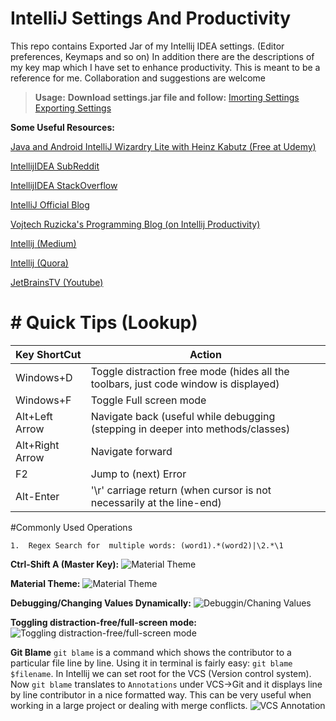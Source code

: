 # IntelliJ Settings And Productivity
This repo contains Exported Jar of my Intellij  IDEA settings. (Editor preferences, Keymaps and so on) In addition there are the descriptions of my key map which I have set to enhance productivity. This is meant to be a reference for me. Collaboration and suggestions are welcome

>**Usage:**
**Download settings.jar file and follow:**
[Imorting Settings](https://www.jetbrains.com/help/idea/exporting-and-importing-settings.html#import_settings_from_jar_archive)
[Exporting Settings](https://www.jetbrains.com/help/idea/exporting-and-importing-settings.html#export_settings_to_jar_archive)



**Some Useful Resources:**

[Java and Android IntelliJ Wizardry Lite with Heinz Kabutz (Free at Udemy)](https://www.udemy.com/jetbrains-intellij-wizardry-lite-with-heinz-kabutz)
 
[IntellijIDEA SubReddit](https://www.reddit.com/r/IntelliJIDEA/) 

[IntellijIDEA StackOverflow](https://stackoverflow.com/search?q=intellijIDEA) 

[IntelliJ Official Blog](https://blog.jetbrains.com/idea/) 

[Vojtech Ruzicka's Programming Blog (on Intellij Productivity)](http://vojtechruzicka.com/?s=intellij) 

[Intellij (Medium)](https://medium.com/search?q=intellijIDEA) 

[Intellij (Quora)](https://www.quora.com/topic/IntelliJ-IDEA) 

[JetBrainsTV (Youtube)](https://www.youtube.com/channel/UCGp4UBwpTNegd_4nCpuBcow) 

# # Quick Tips (Lookup)

| Key ShortCut  | Action |
| ------------- | ------------- |
| Windows+D  | Toggle distraction free mode (hides all the toolbars, just code window is displayed)  |
| Windows+F  | Toggle Full screen mode  |
|Alt+Left Arrow| Navigate back (useful while debugging (stepping in deeper into methods/classes)|
|Alt+Right Arrow|Navigate forward|
|F2|Jump to (next) Error|
|Alt-Enter| '\r' carriage return (when cursor is not necessarily at the line-end)|


#Commonly Used Operations

	1.  Regex Search for  multiple words: (word1).*(word2)|\2.*\1


**Ctrl-Shift A (Master Key):**
![Material Theme](https://github.com/sudipbhandari126/IntelliJSettings/blob/master/resources/master_action.gif  "Jaxb Demo")


**Material Theme:**
![Material Theme](https://github.com/sudipbhandari126/IntelliJSettings/blob/master/resources/material_%20theme.gif  "Jaxb Demo")


**Debugging/Changing Values Dynamically:**
![Debuggin/Chaning Values](https://github.com/sudipbhandari126/IntelliJSettings/blob/master/resources/debugging_changing_values_dynamically.gif  "Debuggin/Chaning Values")


**Toggling distraction-free/full-screen mode:**
![Toggling distraction-free/full-screen mode](https://github.com/sudipbhandari126/IntelliJSettings/blob/master/resources/toggle_distraction_full_screen.gif  "Toggling distraction-free/full-screen mode")

**Git Blame**
`git blame` is a command which shows the contributor to a particular file line by line. Using it in terminal is fairly easy: `git blame $filename`. In Intellij we can set root for the VCS (Version control system). Now `git blame` translates to  `Annotations` under VCS->Git and it displays line by line contributor in a nice formatted way. This can be very useful when working in a large project or dealing with merge conflicts.
![VCS Annotation](https://github.com/sudipbhandari126/IntelliJSettings/blob/master/resources/git_blame_VCS_annotations.gif  "Git Blame Annotation Intellij")